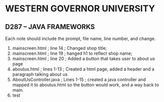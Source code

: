 
# WESTERN GOVERNOR UNIVERSITY 
## D287 – JAVA FRAMEWORKS

Each note should include the prompt, file name, line number, and change.

1. mainscreen.html ; line 14 ;  Changed shop title;
2. mainscreen.html ; line 19 ;  hanged h1 to reflect shop name;
3. mainscreen.html ; line 20 ;  Added a button that takes user to about us page
4. aboutus.html ; lines 1-13 ;  Created a html page, added a header and a paragraph talking about us
5. AboutUsController.java ; Lines 1-15 ; created a java controller and mapped it to aboutus.html so 
                                         the button would work, and a way back to main.
6. test


